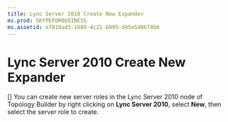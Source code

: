 ```yaml
---
title: Lync Server 2010 Create New Expander
ms.prod: SKYPEFORBUSINESS
ms.assetid: ef810ad3-1689-4c21-b995-d45e5486f8b0
---
```



# Lync Server 2010 Create New Expander
[]
You can create new server roles in the Lync Server 2010 node of Topology Builder by right clicking on **Lync Server 2010**, select **New**, then select the server role to create.
  
    
    


